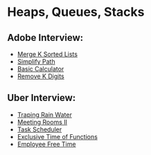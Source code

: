 # Heaps, Queues, Stacks

## Adobe Interview:

+ [Merge K Sorted Lists]()
+ [Simplify Path]()
+ [Basic Calculator]()
+ [Remove K Digits]()

## Uber Interview:

+ [Traping Rain Water]()
+ [Meeting Rooms II]()
+ [Task Scheduler]()
+ [Exclusive Time of Functions]()
+ [Employee Free Time]() 